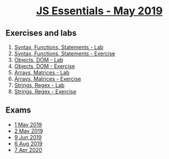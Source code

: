 
# <a href="https://softuni.bg/trainings/2345/js-essentials-may-2019"><p align="center"> JS Essentials - May 2019<p>
</a>



## Exercises and labs
1. <a href="https://github.com/PhilShishov/Software-University/tree/master/JS%20Essentials/Homeworks/01.Syntax-Functions-Statements_Lab" > Syntax, Functions, Statements - Lab</a> 
2. <a href="https://github.com/PhilShishov/Software-University/tree/master/JS%20Essentials/Homeworks/01.Syntax-Functions-Statements_Exercise" > Syntax, Functions, Statements - Exercise</a> 
3. <a href="https://github.com/PhilShishov/Software-University/tree/master/JS%20Essentials/Homeworks/02.Objects-and-DOM_Lab" > Objects, DOM - Lab</a> 
4. <a href="https://github.com/PhilShishov/Software-University/tree/master/JS%20Essentials/Homeworks/02.Objects-and-DOM_Exercise" > Objects, DOM - Exercise</a>
5. <a href="https://github.com/PhilShishov/Software-University/tree/master/JS%20Essentials/Homeworks/03.Arrays-and-Matrices_Lab" > Arrays, Matrices - Lab</a>
6. <a href="https://github.com/PhilShishov/Software-University/tree/master/JS%20Essentials/Homeworks/03.Arrays-and-Matrices_Exercise" > Arrays, Matrices - Exercise</a>
7. <a href="https://github.com/PhilShishov/Software-University/tree/master/JS%20Essentials/Homeworks/04.Strings-and-RegEx_Lab" > Strings, Regex - Lab</a>
8. <a href="https://github.com/PhilShishov/Software-University/tree/master/JS%20Essentials/Homeworks/04.Strings-and-RegEx_Exercise" > Strings, Regex - Exercise</a>

## Exams
- <a href="https://github.com/PhilShishov/Software-University/tree/master/JS%20Essentials/Exams/JE-Exam_1May2019" >1 May 2019</a> 
- <a href="https://github.com/PhilShishov/Software-University/tree/master/JS%20Essentials/Exams/JE-Exam_2May2019" >2 May 2019</a> 
- <a href="https://github.com/PhilShishov/Software-University/tree/master/JS%20Essentials/Exams/JE-Exam_9Jun2019" >9 Jun 2019</a> 
- <a href="https://github.com/PhilShishov/Software-University/tree/master/JS%20Essentials/Exams/JE-Exam_6Aug2019" >6 Aug 2019</a> 
- <a href="https://github.com/PhilShishov/Software-University/tree/master/JS%20Essentials/Exams/JE-Exam_7Apr2020" >7 Apr 2020</a> 
